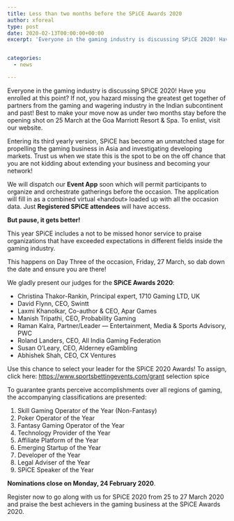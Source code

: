 ```yaml
---
title: Less than two months before the SPiCE Awards 2020
author: xforeal 
type: post
date: 2020-02-13T00:00:00+00:00
excerpt: 'Everyone in the gaming industry is discussing SPiCE 2020! Have you enrolled at this point? If not, you hazard missing the greatest get together of partners from the gaming and wagering industry in the Indian subcontinent and past! Best to make your move now as under two months stay before the opening shot on 25 March at the Goa Marriott Resort &amp;amp; Spa '


categories:
  - news

---
```

Everyone in the gaming industry is discussing SPiCE 2020! Have you enrolled at this point? If not, you hazard missing the greatest get together of partners from the gaming and wagering industry in the Indian subcontinent and past! Best to make your move now as under two months stay before the opening shot on 25 March at the Goa Marriott Resort & Spa. To enlist, visit our website.

Entering its third yearly version, SPiCE has become an unmatched stage for propelling the gaming business in Asia and investigating developing markets. Trust us when we state this is the spot to be on the off chance that you are not kidding about extending your business and becoming your network!

We will dispatch our **Event App** soon which will permit participants to organize and orchestrate gatherings before the occasion. The application will fill in as a combined virtual &#171;handout&#187; loaded up with all the occasion data. Just **Registered SPiCE attendees** will have access.

**But pause, it gets better!**

This year SPiCE includes a not to be missed honor service to praise organizations that have exceeded expectations in different fields inside the gaming industry.

This happens on Day Three of the occasion, Friday, 27 March, so dab down the date and ensure you are there!

We gladly present our judges for the **SPiCE Awards 2020**:

  * Christina Thakor-Rankin, Principal expert, 1710 Gaming LTD, UK
  * David Flynn, CEO, Swintt
  * Laxmi Khanolkar, Co-author & CEO, Apar Games
  * Manish Tripathi, CEO, Probability Gaming
  * Raman Kalra, Partner/Leader &#8212; Entertainment, Media & Sports Advisory, PWC
  * Roland Landers, CEO, All India Gaming Federation
  * Susan O&rsquo;Leary, CEO, Alderney eGambling
  * Abhishek Shah, CEO, CX Ventures

Use this chance to select your leader for the SPiCE 2020 Awards! To assign, click here: https://www.sportsbettingevents.com/grant selection spice

To guarantee grants perceive accomplishments over all regions of gaming, the accompanying classifications are presented:

  1. Skill Gaming Operator of the Year (Non-Fantasy)
  2. Poker Operator of the Year
  3. Fantasy Gaming Operator of the Year
  4. Technology Provider of the Year
  5. Affiliate Platform of the Year
  6. Emerging Startup of the Year
  7. Developer of the Year
  8. Legal Adviser of the Year
  9. SPiCE Speaker of the Year

**Nominations close on Monday, 24 February 2020**.

Register now to go along with us for SPiCE 2020 from 25 to 27 March 2020 and praise the best achievers in the gaming business at the SPiCE Awards 2020.